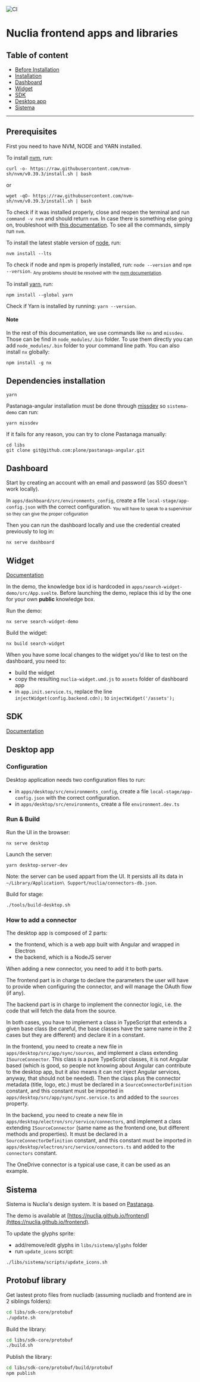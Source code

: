 ![CI](https://github.com/nuclia/frontend/actions/workflows/deploy.yml/badge.svg)

# Nuclia frontend apps and libraries

## Table of content

- [Before Installation](#before-installation)
- [Installation](#installation)
- [Dashboard](#dashboard)
- [Widget](#widget)
- [SDK](#sdk)
- [Desktop app](#desktop-app)
- [Sistema](#sistema)

---

## Prerequisites

First you need to have NVM, NODE and YARN installed.

To install [nvm](https://github.com/nvm-sh/nvm#installing-and-updating), run:

```
curl -o- https://raw.githubusercontent.com/nvm-sh/nvm/v0.39.3/install.sh | bash
```

or

```
wget -qO- https://raw.githubusercontent.com/nvm-sh/nvm/v0.39.3/install.sh | bash
```

To check if it was installed properly, close and reopen the terminal and run `command -v nvm` and should return `nvm`. In case there is something else going on, troubleshoot with [this documentation](https://github.com/nvm-sh/nvm#troubleshooting-on-macos). To see all the commands, simply run `nvm`.

To install the latest stable version of [node](https://nodejs.org/en), run:

```
nvm install --lts
```

To check if node and npm is properly installed, run: `node --version` and `npm --version`. 
<sub>Any problems should be resolved with the [nvm documentation](https://github.com/nvm-sh/nvm#readme).</sub>

To install [yarn](https://classic.yarnpkg.com/lang/en/docs/install/#mac-stable), run:

```
npm install --global yarn
```


Check if Yarn is installed by running: `yarn --version`.

#### Note

In the rest of this documentation, we use commands like `nx` and `missdev`. Those can be find in `node_modules/.bin` folder. To use them directly you can add `node_modules/.bin` folder to your command line path. 
You can also install `nx` globally:

```
npm install -g nx
```


## Dependencies installation

```
yarn
```

Pastanaga-angular installation must be done through [missdev](https://github.com/collective/mrs-developer) so `sistema-demo` can run:

```
yarn missdev
```

If it fails for any reason, you can try to clone Pastanaga manually:

```
cd libs
git clone git@github.com:plone/pastanaga-angular.git
```

## Dashboard

Start by creating an account with an email and password (as SSO doesn't work locally).

In `apps/dashboard/src/environments_config`, create a file `local-stage/app-config.json` with the correct configuration. <sub> You will have to speak to a supervirsor so they can give the proper cofiguration</sub>

Then you can run the dashboard locally and use the credential created previously to log in:

```
nx serve dashboard
```

## Widget

[Documentation](https://docs.nuclia.dev/docs/widget/api)

In the demo, the knowledge box id is hardcoded in `apps/search-widget-demo/src/App.svelte`.
Before launching the demo, replace this id by the one for your own **public** knowledge box.

Run the demo:

```
nx serve search-widget-demo
```

Build the widget:

```
nx build search-widget
```

When you have some local changes to the widget you'd like to test on the dashboard, you need to:

- build the widget
- copy the resulting `nuclia-widget.umd.js` to `assets` folder of dashboard app
- in `app.init.service.ts`, replace the line `injectWidget(config.backend.cdn);` to `injectWidget('/assets');`

## SDK

[Documentation](https://docs.nuclia.dev/docs/sdk)

## Desktop app

### Configuration

Desktop application needs two configuration files to run:
 - in `apps/desktop/src/environments_config`, create a file `local-stage/app-config.json` with the correct configuration.
 - in `apps/desktop/src/environments`, create a file `environment.dev.ts`

### Run & Build

Run the UI in the browser:

```
nx serve desktop
```

Launch the server:

```
yarn desktop-server-dev
```

Note: the server can be used appart from the UI. It persists all its data in `~/Library/Application\ Support/nuclia/connectors-db.json`.

Build for stage:

```
./tools/build-desktop.sh
```

### How to add a connector

The desktop app is composed of 2 parts:

- the frontend, which is a web app built with Angular and wrapped in Electron
- the backend, which is a NodeJS server

When adding a new connector, you need to add it to both parts.

The frontend part is in charge to declare the parameters the user will have to provide when configuring the connector, and will manage the OAuth flow (if any).

The backend part is in charge to implement the connector logic, i.e. the code that will fetch the data from the source.

In both cases, you have to implement a class in TypeScript that extends a given base class (be careful, the base classes have the same name in the 2 cases but they are different) and declare it in a constant.

In the frontend, you need to create a new file in `apps/desktop/src/app/sync/sources`, and implement a class extending `ISourceConnector`.
This class is a pure TypeScript classes, it is not Angular based (which is good, so people not knowing about Angular can contribute to the desktop app, but it also means it can not inject Angular services, anyway, that should not be needed).
Then the class plus the connector metadata (title, logo, etc.) must be declared in a `SourceConnectorDefinition` constant, and this constant must be imported in `apps/desktop/src/app/sync/sync.service.ts` and added to the `sources` property.

In the backend, you need to create a new file in `apps/desktop/electron/src/service/connectors`, and implement a class extending `ISourceConnector` (same name as the frontend one, but different methods and properties). It must be declared in a `SourceConnectorDefinition` constant, and this constant must be imported in `apps/desktop/electron/src/service/connectors.ts` and added to the `connectors` constant.

The OneDrive connector is a typical use case, it can be used as an example.

## Sistema

Sistema is Nuclia's design system. It is based on [Pastanaga](https://github.com/plone/pastanaga-angular).

The demo is available at [https://nuclia.github.io/frontend](https://nuclia.github.io/frontend).

To update the glyphs sprite:

- add/remove/edit glyphs in `libs/sistema/glyphs` folder
- run `update_icons` script:

```shell
./libs/sistema/scripts/update_icons.sh
```

## Protobuf library

Get lastest proto files from nucliadb (assuming nucliadb and frontend are in 2 siblings folders):

```sh
cd libs/sdk-core/protobuf
./update.sh
```

Build the library:

```sh
cd libs/sdk-core/protobuf
./build.sh
```

Publish the library:

```sh
cd libs/sdk-core/protobuf/build/protobuf
npm publish
```
